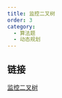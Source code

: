 ```yaml
---
title: 监控二叉树
order: 3
category:
  - 算法题
  - 动态规划
---
```


## 链接

[监控二叉树](https://www.yuque.com/megumilove/viikdx/axw6gglgtbk2ourh)


